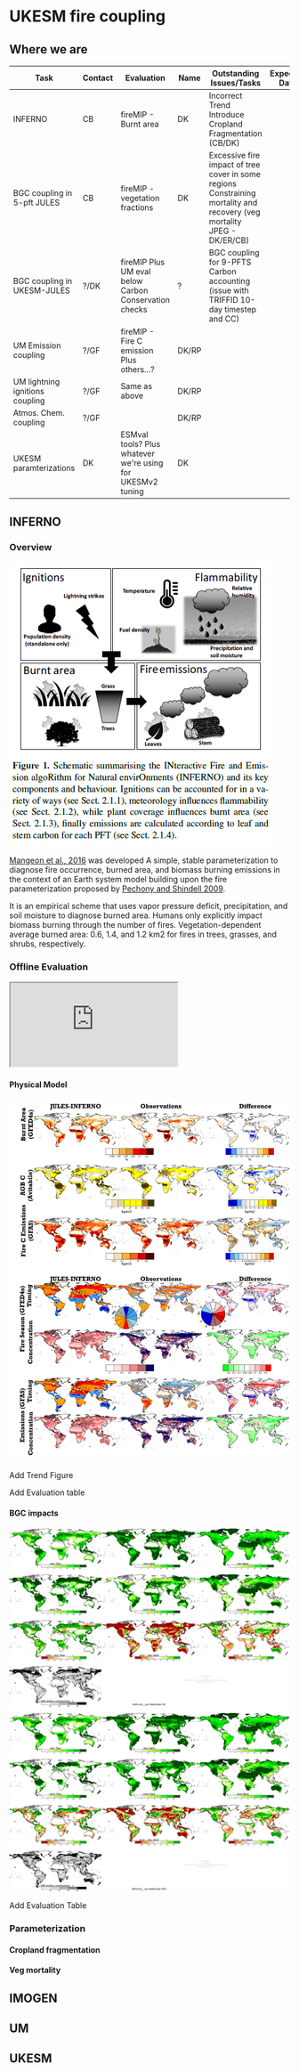 # UKESM fire coupling

## Where we are

| Task                            | Contact | Evaluation                                                 | Name  | Outstanding Issues/Tasks                                                                                                | Expected Date |
|---------------------------------|---------|------------------------------------------------------------|-------|-------------------------------------------------------------------------------------------------------------------------|---------------|
| INFERNO                         | CB      | fireMIP - Burnt area                                       | DK    | Incorrect Trend Introduce Cropland Fragmentation (CB/DK)                                                                |               |
| BGC coupling in 5-pft JULES     | CB      | fireMIP - vegetation fractions                             | DK    | Excessive fire impact of tree cover in some regions Constraining mortality and recovery (veg mortality JPEG - DK/ER/CB) |               |
| BGC coupling in UKESM-JULES     | ?/DK    | fireMIP Plus UM eval below Carbon Conservation checks      | ?     | BGC coupling for 9-PFTS Carbon accounting (issue with TRIFFID 10-day timestep and CC)                                   |               |
| UM Emission coupling            | ?/GF    | fireMIP - Fire C emission Plus others...?                  | DK/RP |                                                                                                                         |               |
| UM lightning ignitions coupling | ?/GF    | Same as above                                              | DK/RP |                                                                                                                         |               |
| Atmos. Chem. coupling           | ?/GF    |                                                            | DK/RP |                                                                                                                         |               |
| UKESM paramterizations          | DK      | ESMval tools? Plus whatever we're using for UKESMv2 tuning | DK    |                                                                                                                         |               |


## INFERNO

### Overview

![INFERNO](docs/InfernoSchematic.png "How INFERNO works")

[Mangeon et al., 2016](http://www.geosci-model-dev.net/9/2685/2016/gmd-9-2685-2016.pdf) was developed
A simple, stable parameterization
to diagnose fire occurrence, burned area, and biomass
burning emissions in the context of an Earth system model building upon the fire parameterization proposed by [Pechony
and Shindell 2009](http://onlinelibrary.wiley.com/doi/10.1029/2009JD011927/full).

It is an empirical scheme that uses vapor pressure deficit, precipitation, and soil moisture to diagnose burned area.
Humans only explicitly impact biomass burning through the number of fires. 
Vegetation-dependent average burned area:
0.6, 1.4, and 1.2 km2
for fires in trees, grasses, and shrubs,
respectively. 

### Offline Evaluation

<iframe src="https://docs.google.com/spreadsheets/d/e/2PACX-1vQ5eUFRV4fWk6F4RYIeiXqrl9SM_MEfIvliT2O_vlqPLWaRtRH0n8L9laSD1jPAqazYl6YsBRKogfvw/pubhtml?gid=0&amp;single=true&amp;widget=true&amp;headers=false"></iframe>

#### Physical Model

![INFERNO_Firemip](docs/FireMaps.png "INFERNO performance")

Add Trend Figure

Add Evaluation table

#### BGC impacts

![JULES_BGC_coupling](docs/lifeForm2__res-NaNmodel-S3.png "Veg Fracs without fire")
![JULES_BGC_coupling](docs/lifeForm2__res-NaNmodel-SF3.png "Veg Fracs with fire")

Add Evaluation Table

### Parameterization

#### Cropland fragmentation


#### Veg mortality

## IMOGEN


## UM


## UKESM
